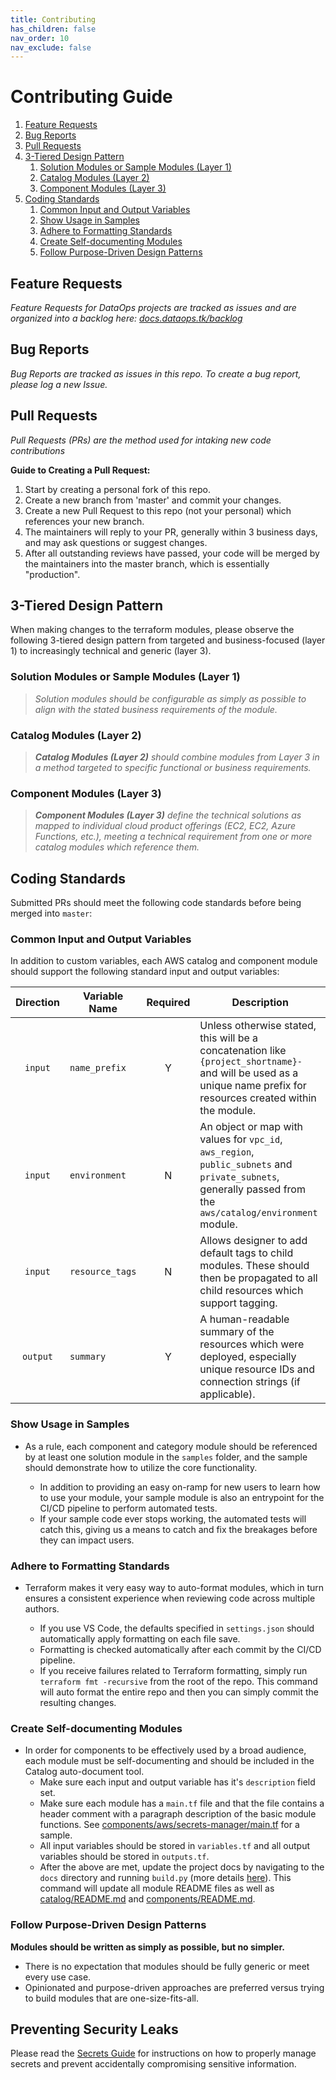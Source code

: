 ```yaml
---
title: Contributing
has_children: false
nav_order: 10
nav_exclude: false
---
```

# Contributing Guide

1. [Feature Requests](#feature-requests)
2. [Bug Reports](#bug-reports)
3. [Pull Requests](#pull-requests)
4. [3-Tiered Design Pattern](#3-tiered-design-pattern)
   1. [Solution Modules or Sample Modules (Layer 1)](#solution-modules-or-sample-modules-layer-1)
   2. [Catalog Modules (Layer 2)](#catalog-modules-layer-2)
   3. [Component Modules (Layer 3)](#component-modules-layer-3)
5. [Coding Standards](#coding-standards)
   1. [Common Input and Output Variables](#common-input-and-output-variables)
   2. [Show Usage in Samples](#show-usage-in-samples)
   3. [Adhere to Formatting Standards](#adhere-to-formatting-standards)
   4. [Create Self-documenting Modules](#create-self-documenting-modules)
   5. [Follow Purpose-Driven Design Patterns](#follow-purpose-driven-design-patterns)

## Feature Requests

_Feature Requests for DataOps projects are tracked as issues and are organized into a backlog here: [docs.dataops.tk/backlog](https://docs.dataops.tk/backlog)_

## Bug Reports

_Bug Reports are tracked as issues in this repo. To create a bug report, please log a new Issue._

## Pull Requests

_Pull Requests (PRs) are the method used for intaking new code contributions_

**Guide to Creating a Pull Request:**

1. Start by creating a personal fork of this repo.
2. Create a new branch from 'master' and commit your changes.
3. Create a new Pull Request to this repo (not your personal) which references your new branch.
4. The maintainers will reply to your PR, generally within 3 business days, and may ask questions or suggest changes.
5. After all outstanding reviews have passed, your code will be merged by the maintainers into the master branch, which is essentially "production".

## 3-Tiered Design Pattern

When making changes to the terraform modules, please observe the following 3-tiered design pattern from targeted and business-focused (layer 1) to increasingly technical and generic (layer 3).

### Solution Modules or Sample Modules (Layer 1)

> _Solution modules should be configurable as simply as possible to align with the stated business requirements of the module._

### Catalog Modules (Layer 2)

> _**Catalog Modules (Layer 2)** should combine modules from Layer 3 in a method targeted to specific functional or business requirements._

### Component Modules (Layer 3)

> _**Component Modules (Layer 3)** define the technical solutions as mapped to individual cloud product offerings (EC2, EC2, Azure Functions, etc.), meeting a technical requirement from one or more catalog modules which reference them._

## Coding Standards

Submitted PRs should meet the following code standards before being merged into `master`:

### Common Input and Output Variables

In addition to custom variables, each AWS catalog and component module should support the following standard input and output variables:

| Direction | Variable Name   | Required | Description                                                                                                                                                         |
| :-------: | --------------- | :------: | ------------------------------------------------------------------------------------------------------------------------------------------------------------------- |
|  `input`  | `name_prefix`   |    Y     | Unless otherwise stated, this will be a concatenation like `{project_shortname}-` and will be used as a unique name prefix for resources created within the module. |
|  `input`  | `environment`   |    N     | An object or map with values for `vpc_id`, `aws_region`, `public_subnets` and `private_subnets`, generally passed from the `aws/catalog/environment` module.        |
|  `input`  | `resource_tags` |    N     | Allows designer to add default tags to child modules. These should then be propagated to all child resources which support tagging.                                 |
| `output`  | `summary`       |    Y     | A human-readable summary of the resources which were deployed, especially unique resource IDs and connection strings (if applicable).                               |

### Show Usage in Samples

* As a rule, each component and category module should be referenced by at least one solution module in the `samples` folder, and the sample should demonstrate how to utilize the core functionality.

  * In addition to providing an easy on-ramp for new users to learn how to use your module, your sample module is also an entrypoint for the CI/CD pipeline to perform automated tests.
  * If your sample code ever stops working, the automated tests will catch this, giving us a means to catch and fix the breakages before they can impact users.

### Adhere to Formatting Standards

* Terraform makes it very easy way to auto-format modules, which in turn ensures a consistent experience when reviewing code across multiple authors.

  * If you use VS Code, the defaults specified in `settings.json` should automatically apply formatting on each file save.
  * Formatting is checked automatically after each commit by the CI/CD pipeline.
  * If you receive failures related to Terraform formatting, simply run `terraform fmt -recursive` from the root of the repo. This command will auto format the entire repo and then you can simply commit the resulting changes.

### Create Self-documenting Modules

* In order for components to be effectively used by a broad audience, each module must be self-documenting and should be included in the Catalog auto-document tool.
  * Make sure each input and output variable has it's `description` field set.
  * Make sure each module has a `main.tf` file and that the file contains a header comment with a paragraph description of the basic module functions. See [components/aws/secrets-manager/main.tf](../components/aws/secrets-manager/main.tf) for a sample.
  * All input variables should be stored in `variables.tf` and all output variables should be stored in `outputs.tf`.
  * After the above are met, update the project docs by navigating to the `docs` directory and running `build.py` (more details [here](../autodocs/README.md)). This command will update all module README files as well as [catalog/README.md](../catalog/README.md) and [components/README.md](../components/README.md).

### Follow Purpose-Driven Design Patterns

**Modules should be written as simply as possible, but no simpler.**

* There is no expectation that modules should be fully generic or meet every use case.
* Opinionated and purpose-driven approaches are preferred versus trying to build modules that are one-size-fits-all.

## Preventing Security Leaks

Please read the [Secrets Guide](./secrets.md) for instructions on how to properly manage secrets
and prevent accidentally compromising sensitive information.
